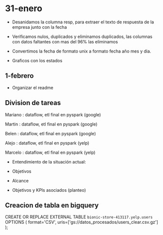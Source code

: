 # 31-enero

- Desanidamos la columna resp, para extraer el texto de respuesta de la empresa junto con la fecha

- Verificamos nulos, duplicados y eliminamos duplicados, las columnas con datos faltantes con mas del 96%
las eliminamos

- Convertimos la fecha de formato unix a formato fecha año mes y dia.

- Graficos con los estados

## 1-febrero

- Organizar el readme

## Division de tareas

Mariano : dataflow, etl final en pyspark (google)  
 
Martin : dataflow, etl final en pyspark (google)

Belen : dataflow, etl final en pyspark (google)

Alejo :  dataflow, etl final en pyspark (yelp)

Marcelo : dataflow, etl final en pyspark (yelp)

- Entendimiento de la situación actual:

- Objetivos

- Alcance

- Objetivos y KPIs asociados (planteo)


## Creacion de tabla en bigquery

CREATE OR REPLACE EXTERNAL TABLE `bionic-store-413117.yelp.users`
OPTIONS (
  format='CSV',
  uris=['gs://datos_procesados/users_clear.csv.gz']
);
